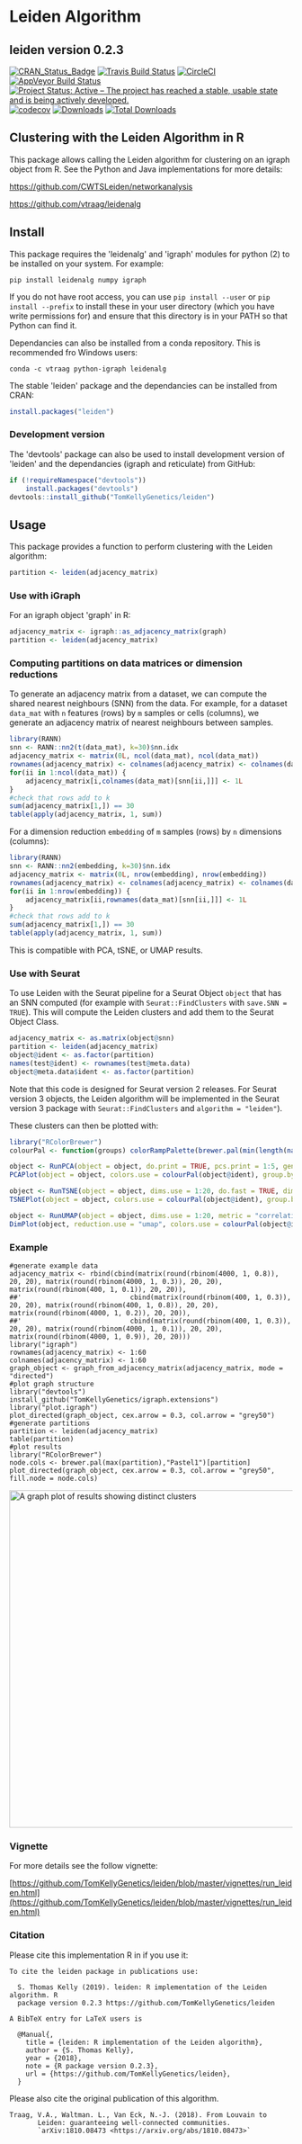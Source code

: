 # Leiden Algorithm

## leiden version 0.2.3

[![CRAN_Status_Badge](http://www.r-pkg.org/badges/version/leiden)](https://cran.r-project.org/package=leiden)
[![Travis Build Status](https://travis-ci.org/TomKellyGenetics/leiden.svg?branch=master)](https://travis-ci.org/TomKellyGenetics/leiden)
[![CircleCI](https://circleci.com/gh/TomKellyGenetics/leiden.svg?style=svg)](https://circleci.com/gh/TomKellyGenetics/leiden)
[![AppVeyor Build Status](https://ci.appveyor.com/api/projects/status/github/TomKellyGenetics/leiden?branch=master&svg=true)](https://ci.appveyor.com/project/TomKellyGenetics/leiden)
[![Project Status: Active – The project has reached a stable, usable state and is being actively developed.](http://www.repostatus.org/badges/latest/active.svg)](http://www.repostatus.org/#active)
[![codecov](https://codecov.io/gh/TomKellyGenetics/leiden/branch/master/graph/badge.svg)](https://codecov.io/gh/TomKellyGenetics/leiden)
[![Downloads](https://cranlogs.r-pkg.org/badges/leiden)](https://CRAN.R-project.org/package=leiden)
[![Total Downloads](https://cranlogs.r-pkg.org/badges/grand-total/leiden?color=orange)](https://CRAN.R-project.org/package=leiden)

## Clustering with the Leiden Algorithm in R

This package allows calling the Leiden algorithm for clustering on an igraph object from R. See the Python and Java implementations for more details: 

https://github.com/CWTSLeiden/networkanalysis

https://github.com/vtraag/leidenalg

## Install

This package requires the 'leidenalg' and 'igraph' modules for python (2) to be installed on your system. For example:

```
pip install leidenalg numpy igraph
```

If you do not have root access, you can use `pip install --user` or `pip install --prefix` to install these in your user directory (which you have write permissions for) and ensure that this directory is in your PATH so that Python can find it.

Dependancies can also be installed from a conda repository. This is recommended fro Windows users:

```
conda -c vtraag python-igraph leidenalg
```

The stable 'leiden' package and the dependancies can be installed from CRAN:

```R
install.packages("leiden")
```

### Development version

The 'devtools' package can also be used to install development version of 'leiden' and the dependancies (igraph and reticulate) from GitHub:

```R
if (!requireNamespace("devtools"))
    install.packages("devtools")
devtools::install_github("TomKellyGenetics/leiden")
```

## Usage

This package provides a function to perform clustering with the Leiden algorithm:

```R
partition <- leiden(adjacency_matrix)
```

### Use with iGraph

For an igraph object 'graph' in R:

```R
adjacency_matrix <- igraph::as_adjacency_matrix(graph)
partition <- leiden(adjacency_matrix)
```

### Computing partitions on data matrices or dimension reductions

To generate an adjacency matrix from a dataset, we can compute the shared nearest neighbours (SNN) from the data. For example, for a dataset `data_mat` with `n` features (rows) by `m` samples or cells (columns), we generate an adjacency matrix of nearest neighbours between samples.

```R
library(RANN)
snn <- RANN::nn2(t(data_mat), k=30)$nn.idx
adjacency_matrix <- matrix(0L, ncol(data_mat), ncol(data_mat))
rownames(adjacency_matrix) <- colnames(adjacency_matrix) <- colnames(data_mat)
for(ii in 1:ncol(data_mat)) {
    adjacency_matrix[i,colnames(data_mat)[snn[ii,]]] <- 1L
}
#check that rows add to k
sum(adjacency_matrix[1,]) == 30
table(apply(adjacency_matrix, 1, sum))
```

For a dimension reduction `embedding` of `m` samples (rows) by `n` dimensions (columns):

```R
library(RANN)
snn <- RANN::nn2(embedding, k=30)$nn.idx
adjacency_matrix <- matrix(0L, nrow(embedding), nrow(embedding))
rownames(adjacency_matrix) <- colnames(adjacency_matrix) <- colnames(data_mat)
for(ii in 1:nrow(embedding)) {
    adjacency_matrix[ii,rownames(data_mat)[snn[ii,]]] <- 1L
}
#check that rows add to k
sum(adjacency_matrix[1,]) == 30
table(apply(adjacency_matrix, 1, sum))
```

This is compatible with PCA, tSNE, or UMAP results.

### Use with Seurat

To use Leiden with the Seurat pipeline for a Seurat Object `object` that has an SNN computed (for example with `Seurat::FindClusters` with `save.SNN = TRUE`). This will compute the Leiden clusters and add them to the Seurat Object Class.

```R
adjacency_matrix <- as.matrix(object@snn)
partition <- leiden(adjacency_matrix)
object@ident <- as.factor(partition)
names(test@ident) <- rownames(test@meta.data)
object@meta.data$ident <- as.factor(partition)
```

Note that this code is designed for Seurat version 2 releases. For Seurat version 3 objects, the Leiden algorithm will be implemented in the Seurat version 3 package with `Seurat::FindClusters` and `algorithm = "leiden"`).  

These clusters can then be plotted with:

```R
library("RColorBrewer")
colourPal <- function(groups) colorRampPalette(brewer.pal(min(length(names(table(groups))), 11), "Set3"))(length(names(table(groups))))

object <- RunPCA(object = object, do.print = TRUE, pcs.print = 1:5, genes.print = 5)
PCAPlot(object = object, colors.use = colourPal(object@ident), group.by = "ident")

object <- RunTSNE(object = object, dims.use = 1:20, do.fast = TRUE, dim.embed = 2)
TSNEPlot(object = object, colors.use = colourPal(object@ident), group.by = "ident")

object <- RunUMAP(object = object, dims.use = 1:20, metric = "correlation", max.dim = 2)
DimPlot(object, reduction.use = "umap", colors.use = colourPal(object@ident), group.by = "ident")
```

### Example

```
#generate example data
adjacency_matrix <- rbind(cbind(matrix(round(rbinom(4000, 1, 0.8)), 20, 20), matrix(round(rbinom(4000, 1, 0.3)), 20, 20), matrix(round(rbinom(400, 1, 0.1)), 20, 20)),
##'                           cbind(matrix(round(rbinom(400, 1, 0.3)), 20, 20), matrix(round(rbinom(400, 1, 0.8)), 20, 20), matrix(round(rbinom(4000, 1, 0.2)), 20, 20)),
##'                           cbind(matrix(round(rbinom(400, 1, 0.3)), 20, 20), matrix(round(rbinom(4000, 1, 0.1)), 20, 20), matrix(round(rbinom(4000, 1, 0.9)), 20, 20)))
library("igraph")
rownames(adjacency_matrix) <- 1:60
colnames(adjacency_matrix) <- 1:60
graph_object <- graph_from_adjacency_matrix(adjacency_matrix, mode = "directed")
#plot graph structure
library("devtools")
install_github("TomKellyGenetics/igraph.extensions")
library("plot.igraph")
plot_directed(graph_object, cex.arrow = 0.3, col.arrow = "grey50")
#generate partitions
partition <- leiden(adjacency_matrix)
table(partition)
#plot results
library("RColorBrewer")
node.cols <- brewer.pal(max(partition),"Pastel1")[partition]
plot_directed(graph_object, cex.arrow = 0.3, col.arrow = "grey50", fill.node = node.cols)
```

<img src="https://github.com/TomKellyGenetics/leiden/blob/master/images/example_plot.png?raw=true" alt="A graph plot of results showing distinct clusters" width="600px">
</img>

### Vignette

For more details see the follow vignette:

[https://github.com/TomKellyGenetics/leiden/blob/master/vignettes/run_leiden.html](https://github.com/TomKellyGenetics/leiden/blob/master/vignettes/run_leiden.html)


### Citation

Please cite this implementation R in if you use it:

```
To cite the leiden package in publications use:

  S. Thomas Kelly (2019). leiden: R implementation of the Leiden algorithm. R
  package version 0.2.3 https://github.com/TomKellyGenetics/leiden

A BibTeX entry for LaTeX users is

  @Manual{,
    title = {leiden: R implementation of the Leiden algorithm},
    author = {S. Thomas Kelly},
    year = {2018},
    note = {R package version 0.2.3},
    url = {https://github.com/TomKellyGenetics/leiden},
  }
 ```

Please also cite the original publication of this algorithm.

```
Traag, V.A., Waltman. L., Van Eck, N.-J. (2018). From Louvain to
       Leiden: guaranteeing well-connected communities.
       `arXiv:1810.08473 <https://arxiv.org/abs/1810.08473>`
```
